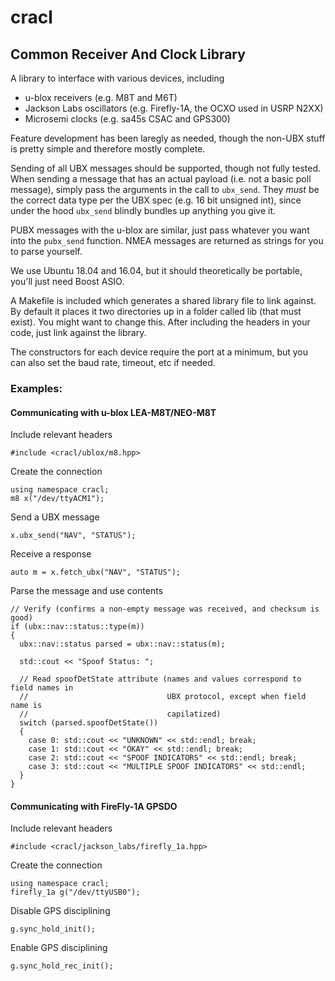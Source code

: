 # cracl

## Common Receiver And Clock Library

A library to interface with various devices, including
* u-blox receivers (e.g. M8T and M6T)
* Jackson Labs oscillators (e.g. Firefly-1A, the OCXO used in USRP N2XX)
* Microsemi clocks (e.g. sa45s CSAC and GPS300)

Feature development has been laregly as needed, though the non-UBX stuff is pretty simple and therefore mostly complete.

Sending of all UBX messages should be supported, though not fully tested. When sending a message that has an actual payload (i.e. not a basic poll message), simply pass the arguments in the call to `ubx_send`. They *must* be the correct data type per the UBX spec (e.g. 16 bit unsigned int), since under the hood `ubx_send` blindly bundles up anything you give it.

PUBX messages with the u-blox are similar, just pass whatever you want into the `pubx_send` function. NMEA messages are returned as strings for you to parse yourself.

We use Ubuntu 18.04 and 16.04, but it should theoretically be portable, you'll just need Boost ASIO.

A Makefile is included which generates a shared library file to link against. By default it places it two directories up in a folder called lib (that must exist). You might want to change this. After including the headers in your code, just link against the library.

The constructors for each device require the port at a minimum, but you can also set the baud rate, timeout, etc if needed.
### Examples:

#### Communicating with u-blox LEA-M8T/NEO-M8T


Include relevant headers
```
#include <cracl/ublox/m8.hpp>
```

Create the connection
```
using namespace cracl;
m8 x("/dev/ttyACM1");
```

Send a UBX message
```
x.ubx_send("NAV", "STATUS");
```

Receive a response
```
auto m = x.fetch_ubx("NAV", "STATUS");
```

Parse the message and use contents
```
// Verify (confirms a non-empty message was received, and checksum is good)
if (ubx::nav::status::type(m))
{
  ubx::nav::status parsed = ubx::nav::status(m);

  std::cout << "Spoof Status: ";

  // Read spoofDetState attribute (names and values correspond to field names in
  //                               UBX protocol, except when field name is
  //                               capilatized)
  switch (parsed.spoofDetState())
  {
    case 0: std::cout << "UNKNOWN" << std::endl; break;
    case 1: std::cout << "OKAY" << std::endl; break;
    case 2: std::cout << "SPOOF INDICATORS" << std::endl; break;
    case 3: std::cout << "MULTIPLE SPOOF INDICATORS" << std::endl;
  }
}
```

#### Communicating with FireFly-1A GPSDO

Include relevant headers
```
#include <cracl/jackson_labs/firefly_1a.hpp>
```

Create the connection
```
using namespace cracl;
firefly_1a g("/dev/ttyUSB0");
```

Disable GPS disciplining
```
g.sync_hold_init();
```

Enable GPS disciplining
```
g.sync_hold_rec_init();
```
